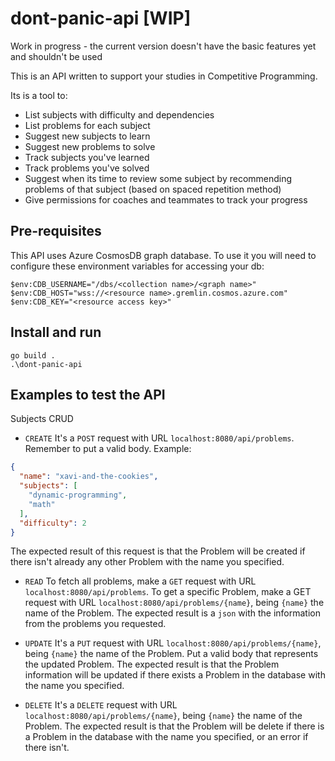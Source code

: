 # dont-panic-api [WIP]
Work in progress - the current version doesn't have the basic features yet and shouldn't be used

This is an API written to support your studies in Competitive Programming.

Its is a tool to:

- List subjects with difficulty and dependencies
- List problems for each subject
- Suggest new subjects to learn
- Suggest new problems to solve
- Track subjects you've learned
- Track problems you've solved
- Suggest when its time to review some subject by recommending problems of that subject (based on spaced repetition method)
- Give permissions for coaches and teammates to track your progress

## Pre-requisites
This API uses Azure CosmosDB graph database. To use it you will need to configure these environment variables for accessing your db:

```
$env:CDB_USERNAME="/dbs/<collection name>/<graph name>"
$env:CDB_HOST="wss://<resource name>.gremlin.cosmos.azure.com"
$env:CDB_KEY="<resource access key>"
```

## Install and run
```
go build .
.\dont-panic-api
```

## Examples to test the API
Subjects CRUD

- `CREATE`
 It's a `POST` request with URL `localhost:8080/api/problems`. Remember to put a valid body. Example:
 ```json
 {
   "name": "xavi-and-the-cookies",
   "subjects": [
     "dynamic-programming",
     "math"
   ],
   "difficulty": 2
 }
 ```
  The expected result of this request is that the Problem will be created if there isn't already any other Problem with the name you specified.
 
- `READ`
 To fetch all problems, make a `GET` request with URL `localhost:8080/api/problems`. To get a specific Problem, make a GET request with URL `localhost:8080/api/problems/{name}`, being `{name}` the name of the Problem.
 The expected result is a `json` with the information from the problems you requested.
 
- `UPDATE`
 It's a `PUT` request with URL `localhost:8080/api/problems/{name}`, being `{name}` the name of the Problem. Put a valid body that represents the updated Problem.
 The expected result is that the Problem information will be updated if there exists a Problem in the database with the name you specified.
 
- `DELETE`
 It's a `DELETE` request with URL `localhost:8080/api/problems/{name}`, being `{name}` the name of the Problem.
 The expected result is that the Problem will be delete if there is a Problem in the database with the name you specified, or an error if there isn't.